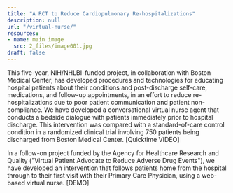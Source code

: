 ```yaml
---
title: "A RCT to Reduce Cardiopulmonary Re-hospitalizations"
description: null
url: "/virtual-nurse/"
resources:
- name: main image
  src: 2_files/image001.jpg
draft: false
---
```


This five-year, NIH/NHLBI-funded project, in collaboration with Boston Medical Center, has developed procedures and technologies for educating hospital patients about their conditions and post-discharge self-care, medications, and follow-up appointments, in an effort to reduce re-hospitalizations due to poor patient communication and patient non-compliance. We have developed a conversational virtual nurse agent that conducts a bedside dialogue with patients immediately prior to hospital discharge. This intervention was compared with a standard-of-care control condition in a randomized clinical trial involving 750 patients being discharged from Boston Medical Center. [Quicktime VIDEO]

In a follow-on project funded by the Agency for Healthcare Research
and Quality ("Virtual Patient Advocate to Reduce Adverse Drug Events"),
we have developed an intervention that follows patients home from the
hospital through to their first visit with their Primary Care
Physician, using a web-based virtual nurse. [DEMO]

